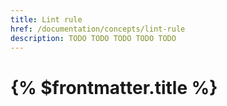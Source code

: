 ```yaml
---
title: Lint rule
href: /documentation/concepts/lint-rule
description: TODO TODO TODO TODO TODO
---
```


# {% $frontmatter.title %}

